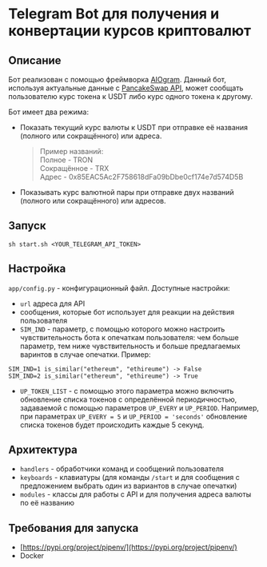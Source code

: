 # Telegram Bot для получения и конвертации курсов криптовалют

## Описание
Бот реализован с помощью фреймворка [AIOgram](https://docs.aiogram.dev/en/latest/index.html).
Данный бот, используя актуальные данные с [PancakeSwap API](http://github.com/pancakeswap/pancake-info-api), может сообщать пользователю курс токена к USDT либо курс одного токена к другому.

Бот имеет два режима:
* Показать текущий курс валюты к USDT при отправке её названия (полного или сокращённого) или адреса.
	> Пример названий:  
	> Полное - TRON  
	> Сокращённое - TRX  
	> Адрес - 0x85EAC5Ac2F758618dFa09bDbe0cf174e7d574D5B  
* Показывать курс валютной пары при отправке двух названий (полного или сокращённого) или адресов.


## Запуск
```
sh start.sh <YOUR_TELEGRAM_API_TOKEN>
```

## Настройка
`app/config.py` - конфигурационный файл.
Доступные настройки:
* `url` адреса для API 
* сообщения, которые бот использует для реакции на действия пользователя 
* `SIM_IND` - параметр, с помощью которого можно настроить чувствительность бота к опечаткам пользователя: чем больше параметр, тем ниже чувствительность и больше предлагаемых варинтов в случае опечатки. Пример:
```
SIM_IND=1 is_similar("ethereum", "ethireume") -> False
SIM_IND=2 is_similar("ethereum", "ethireume") -> True 
```
* `UP_TOKEN_LIST` - с помощью этого параметра можно включить обновление списка токенов с определённой периодичностью, задаваемой с помощью параметров `UP_EVERY` и `UP_PERIOD`. Например, при параметрах `UP_EVERY = 5` и `UP_PERIOD = 'seconds'` обновление списка токенов будет происходить каждые 5 секунд.

## Архитектура
* `handlers` - обработчики команд и сообщений пользователя
* `keyboards` - клавиатуры (для команды `/start` и для сообщения с предложением выбрать один из вариантов в случае опечатки)
* `modules` - классы для работы с API и для получения адреса валюты по её названию

## Требования для запуска
* [https://pypi.org/project/pipenv/](https://pypi.org/project/pipenv/)
* Docker
